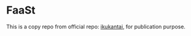 # FaaSt

This is a copy repo from official repo: [ikukantai](https://github.com/bonavadeur/ikukantai.git), for publication purpose.
